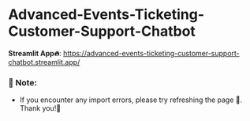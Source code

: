 # Advanced-Events-Ticketing-Customer-Support-Chatbot
**Streamlit App🔥**: https://advanced-events-ticketing-customer-support-chatbot.streamlit.app/

### **🔔 Note:**
- If you encounter any import errors, please try refreshing the page 🔄. Thank you!🌹
